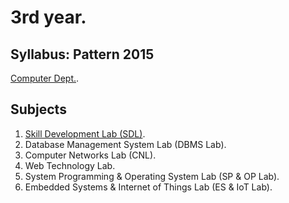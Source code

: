 # 3rd year.

## Syllabus: Pattern 2015
[Computer Dept.](http://collegecirculars.unipune.ac.in/sites/documents/Syllabus%202017/TE_Computer_Engg_Syllabus_2015_Course_10.072018.pdf).

## Subjects

1. [Skill Development Lab (SDL)](https://github.com/mohitkhedkar/College/tree/master/3%20Year/SDL).
2. Database Management System Lab (DBMS Lab).
3. Computer Networks Lab  (CNL).
4. Web Technology Lab.
5. System Programming & Operating System Lab (SP & OP Lab).
6. Embedded Systems & Internet of Things Lab (ES & IoT Lab).